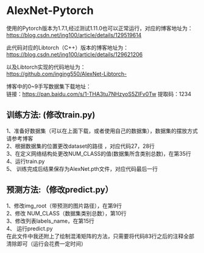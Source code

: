 # AlexNet-Pytorch
使用的Pytorch版本为1.7.1,经过测试1.11.0也可以正常运行，对应的博客地址为：https://blog.csdn.net/ing100/article/details/129519614 

此代码对应的Libtorch（C++）版本的博客地址为：\
https://blog.csdn.net/ing100/article/details/129621206 

以及Libtorch实现的代码地址为：\
https://github.com/inging550/AlexNet-Libtorch-
    
博客中的0~9手写数据集下载地址：\
链接：https://pan.baidu.com/s/1-THA3tu7NHzyoS5ZIFv0Tw
提取码：1234

## 训练方法: (修改train.py)
1、准备好数据集（可以在上面下载，或者使用自己的数据集），数据集的摆放方式请参考博客 \
2、根据数据集的位置更改dataset的路径 ，对应代码27，28行 \
3、在定义网络结构处更改NUM_CLASS的值(数据集所含类别总数)，在第35行 \
4、运行train.py \
5、 训练完成后结果保存为AlexNet.pth文件，对应代码最后一行

## 预测方法:（修改predict.py）
1、修改img_root（带预测的图片路径），在第9行 \
2、修改 NUM_CLASS（数据集类别总数），第10行 \
3、修改列表labels_name，在第15行 \
4、 运行predict.py \
在此文件中我还附上了绘制混淆矩阵的方法，只需要将代码83行之后的注释全部清除即可（运行会花费一定时间）
